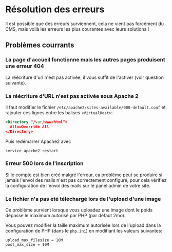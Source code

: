 # Résolution des erreurs

Il est possible que des erreurs surviennent, cela ne vient pas forcément du CMS,
mais voilà les erreurs les plus courantes avec leurs solutions !

## Problèmes courrants

### La page d'accueil fonctionne mais les autres pages produisent une erreur 404

La réécriture d'url n'est pas activée, il vous suffit de l'activer (voir question
suivante).

### La réécriture d'URL n'est pas activée sous Apache 2
Il faut modifier le fichier `/etc/apache2/sites-available/000-default.conf` et rajouter ces lignes entre les balises `<VirtualHost>`:
```xml
<Directory "/var/www/html">
  AllowOverride All
</Directory>
```

Puis redémarrer Apache2 avec
```
service apache2 restart
```

### Erreur 500 lors de l'inscription

Si le compte est bien créé malgré l'erreur, ca problème peut se produire si
jamais l'envoi des mails n'est pas correctement configuré, pour cela vérifiez
la configuration de l'envoi des mails sur le panel admin de votre site.

### Le fichier n'a pas été téléchargé lors de l'upload d'une image

Ce problème survient lorsque vous uploadez une image dont le poids dépasse le
maximum autorisé par PHP (par défaut 2mo).

Vous pouvez modifier la taille maximum autorisée lors de l'upload dans la configuration
de PHP (dans le `php.ini`) en modifiant les valeurs suivantes:
```
upload_max_filesize = 10M
post_max_size = 10M
```